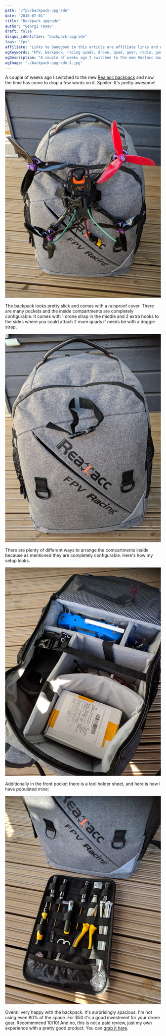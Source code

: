 ```yaml
---
path: "/fpv/backpack-upgrade"
date: "2018-07-01"
title: "Backpack upgrade"
author: "Georgi Yanev"
draft: false
disqus_identifier: "backpack-upgrade"
tags: "fpv"
affiliate: "Links to Banggood in this article are affiliate links and would support the blog if used to make a purchase."
ogKeywords: "FPV, backpack, racing quads, drone, quad, gear, radio, googles backpack"
ogDescription: "A couple of weeks ago I switched to the new Realacc backpack and now the time has come to drop a few words on it. Spoiler: It's pretty awesome!"
ogImage: "./backpack-upgrade-1.jpg"
---
```


A couple of weeks ago I switched to the new [Realacc backpack][1] and now the time has come to drop a few words on it.
Spoiler: It's pretty awesome!

![Realacc backpack with a drone attached to it](backpack-upgrade-1.jpg)

The backpack looks pretty slick and comes with a rainproof cover. There are many pockets and the inside compartments are completely configurable. It comes with 1 drone strap in the middle and 2 extra hooks to the sides where you could attach 2 more quads if needs be with a doggie strap.

![3 drone hooks/straps on the quad backpack](backpack-upgrade-2.jpg)

There are plenty of different ways to arrange the compartments inside because as mentioned they are completely configurable. Here's how my setup looks.

![Realacc inside compartment setup](backpack-upgrade-3.jpg)

Additionally in the front pocket there is a tool holder sheet, and here is how I have populated mine:

![Realacc tool holder sheet](backpack-upgrade-4.jpg)

Overall very happy with the backpack. It's surprisingly spacious, I'm not using even 80% of the space. For $50 it's a good investment for your drone gear. Recommmend 10/10! And no, this is not a paid review, just my own experience with a pretty good product. You can [grab it here][1].

[0]: Linkslist
[1]: https://bit.ly/realacc-backpack
